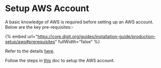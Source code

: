 # Setup AWS Account

A basic knowledge of AWS is required before setting up an AWS account. Below are the key pre-requisites:-

{% embed url="https://core.digit.org/guides/installation-guide/production-setup/aws#prerequisites" fullWidth="false" %}

Refer to the details [here](https://core.digit.org/guides/installation-guide/production-setup/aws/2.-understanding-eks).

Follow the steps in [this](https://core.digit.org/guides/installation-guide/production-setup/aws/3.-setup-aws-account) doc to setup the AWS account.

